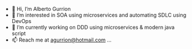 - 👋 Hi, I’m Alberto Gurrion 
- 👀 I’m interested in SOA using microservices and automating SDLC using DevOps
- 🌱 I’m currently working on DDD using microservices & modern java script 
- 📫 Reach me at agurrion@hotmail.com ...

<!---
agurrion/agurrion is a ✨ special ✨ repository because its `README.md` (this file) appears on your GitHub profile.
You can click the Preview link to take a look at your changes.
--->
